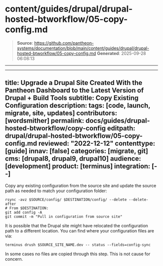 # content/guides/drupal/drupal-hosted-btworkflow/05-copy-config.md

> **Source**: https://github.com/pantheon-systems/documentation/blob/main/content/guides/drupal/drupal-hosted-btworkflow/05-copy-config.md
> **Generated**: 2025-09-28 06:08:13

---

---
title: Upgrade a Drupal Site Created With the Pantheon Dashboard to the Latest Version of Drupal + Build Tools
subtitle: Copy Existing Configuration
description: 
tags: [code, launch, migrate, site, updates]
contributors: [wordsmither]
permalink: docs/guides/drupal-hosted-btworkflow/copy-config
editpath: drupal/drupal-hosted-btworkflow/05-copy-config.md
reviewed: "2022-12-12"
contenttype: [guide]
innav: [false]
categories: [migrate, git]
cms: [drupal8, drupal9, drupal10]
audience: [development]
product: [terminus]
integration: [--]
---

Copy any existing configuration from the source site and update the source path as needed to match your configuration folder:

```bash{promptUser: user}
rsync -avz $SOURCE/config/ $DESTINATION/config/ --delete --delete-after
# From $DESTINATION:
git add config -A
git commit -m "Pull in configuration from source site"
```

It is possible that the Drupal site might have relocated the configuration path to a different location. You can find where your configuration files are via:

```bash{promptUser: user}
terminus drush $SOURCE_SITE_NAME.dev -- status --fields=config-sync
```

In some cases no files are copied through this step. This is not cause for concern.
